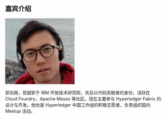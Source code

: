 ## 嘉宾介绍

![Jay Guo](_images/jay.jpg)

郭剑南，现就职于 IBM 开放技术研究院，先后以代码贡献者的身份，活跃在 Cloud Foundry，Apache Mesos 等社区。现在主要参与 Hyperledger Fabric 的设计与开发。他也是 Hyperledger 中国工作组的积极志愿者，负责组织国内 Meetup 活动。
